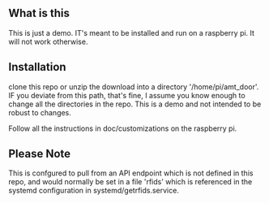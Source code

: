 ## What is this
This is just a demo.  IT's meant to be installed and run on a raspberry pi.  It will not work otherwise.

## Installation
clone this repo or unzip the download into a directory '/home/pi/amt_door'.  IF you deviate from this path, that's fine, I assume you know enough to change all the directories in the repo.  This is a demo and not intended to be robust to changes.

Follow all the instructions in doc/customizations on the raspberry pi.

## Please Note
This is confgured to pull from an API endpoint which is not defined in this repo, and would normally be set in a file 'rfids' which is referenced in the systemd configuration in systemd/getrfids.service.

